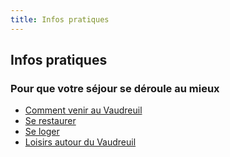 ```yaml
---
title: Infos pratiques
---
```


## Infos pratiques
### Pour que votre séjour se déroule au mieux

- [Comment venir au Vaudreuil]()
- [Se restaurer]()
- [Se loger]()
- [Loisirs autour du Vaudreuil]()
